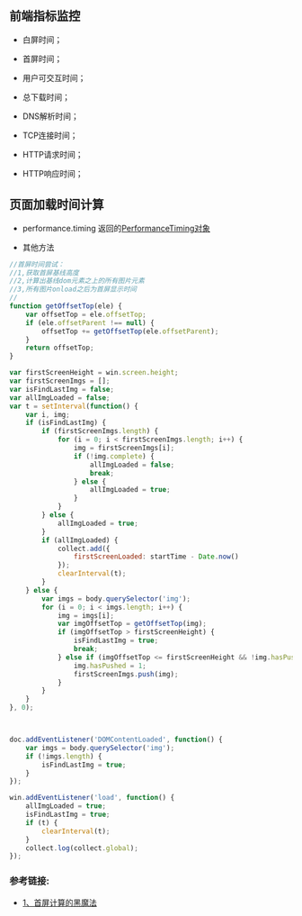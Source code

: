 ## 前端指标监控

* 白屏时间；

* 首屏时间；

* 用户可交互时间；

* 总下载时间；

* DNS解析时间；

* TCP连接时间；

* HTTP请求时间；

* HTTP响应时间；

## 页面加载时间计算

* performance.timing  返回的[PerformanceTiming对象](https://developer.mozilla.org/en-US/docs/Web/API/PerformanceTiming)

* 其他方法

```js
//首屏时间尝试：
//1,获取首屏基线高度
//2,计算出基线dom元素之上的所有图片元素
//3,所有图片onload之后为首屏显示时间
//
function getOffsetTop(ele) {
    var offsetTop = ele.offsetTop;
    if (ele.offsetParent !== null) {
        offsetTop += getOffsetTop(ele.offsetParent);
    }
    return offsetTop;
}

var firstScreenHeight = win.screen.height;
var firstScreenImgs = [];
var isFindLastImg = false;
var allImgLoaded = false;
var t = setInterval(function() {
    var i, img;
    if (isFindLastImg) {
        if (firstScreenImgs.length) {
            for (i = 0; i < firstScreenImgs.length; i++) {
                img = firstScreenImgs[i];
                if (!img.complete) {
                    allImgLoaded = false;
                    break;
                } else {
                    allImgLoaded = true;
                }
            }
        } else {
            allImgLoaded = true;
        }
        if (allImgLoaded) {
            collect.add({
                firstScreenLoaded: startTime - Date.now()
            });
            clearInterval(t);
        }
    } else {
        var imgs = body.querySelector('img');
        for (i = 0; i < imgs.length; i++) {
            img = imgs[i];
            var imgOffsetTop = getOffsetTop(img);
            if (imgOffsetTop > firstScreenHeight) {
                isFindLastImg = true;
                break;
            } else if (imgOffsetTop <= firstScreenHeight && !img.hasPushed) {
                img.hasPushed = 1;
                firstScreenImgs.push(img);
            }
        }
    }
}, 0);



doc.addEventListener('DOMContentLoaded', function() {
    var imgs = body.querySelector('img');
    if (!imgs.length) {
        isFindLastImg = true;
    }
});

win.addEventListener('load', function() {
    allImgLoaded = true;
    isFindLastImg = true;
    if (t) {
        clearInterval(t);
    }
    collect.log(collect.global);
});
```

### 参考链接:

* [1、首屏计算的黑魔法](https://www.zhihu.com/question/23212408/answer/56647975)
